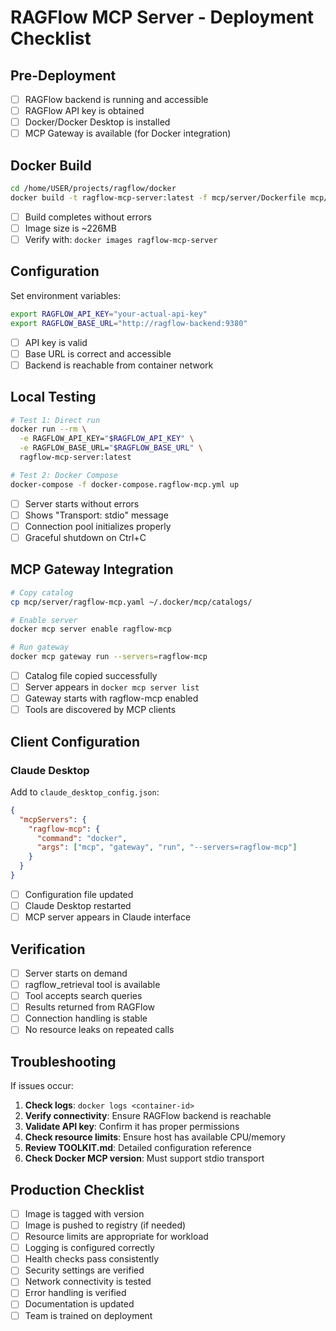 # RAGFlow MCP Server - Deployment Checklist

## Pre-Deployment

- [ ] RAGFlow backend is running and accessible
- [ ] RAGFlow API key is obtained
- [ ] Docker/Docker Desktop is installed
- [ ] MCP Gateway is available (for Docker integration)

## Docker Build

```bash
cd /home/USER/projects/ragflow/docker
docker build -t ragflow-mcp-server:latest -f mcp/server/Dockerfile mcp/server
```

- [ ] Build completes without errors
- [ ] Image size is ~226MB
- [ ] Verify with: `docker images ragflow-mcp-server`

## Configuration

Set environment variables:
```bash
export RAGFLOW_API_KEY="your-actual-api-key"
export RAGFLOW_BASE_URL="http://ragflow-backend:9380"
```

- [ ] API key is valid
- [ ] Base URL is correct and accessible
- [ ] Backend is reachable from container network

## Local Testing

```bash
# Test 1: Direct run
docker run --rm \
  -e RAGFLOW_API_KEY="$RAGFLOW_API_KEY" \
  -e RAGFLOW_BASE_URL="$RAGFLOW_BASE_URL" \
  ragflow-mcp-server:latest

# Test 2: Docker Compose
docker-compose -f docker-compose.ragflow-mcp.yml up
```

- [ ] Server starts without errors
- [ ] Shows "Transport: stdio" message
- [ ] Connection pool initializes properly
- [ ] Graceful shutdown on Ctrl+C

## MCP Gateway Integration

```bash
# Copy catalog
cp mcp/server/ragflow-mcp.yaml ~/.docker/mcp/catalogs/

# Enable server
docker mcp server enable ragflow-mcp

# Run gateway
docker mcp gateway run --servers=ragflow-mcp
```

- [ ] Catalog file copied successfully
- [ ] Server appears in `docker mcp server list`
- [ ] Gateway starts with ragflow-mcp enabled
- [ ] Tools are discovered by MCP clients

## Client Configuration

### Claude Desktop
Add to `claude_desktop_config.json`:
```json
{
  "mcpServers": {
    "ragflow-mcp": {
      "command": "docker",
      "args": ["mcp", "gateway", "run", "--servers=ragflow-mcp"]
    }
  }
}
```

- [ ] Configuration file updated
- [ ] Claude Desktop restarted
- [ ] MCP server appears in Claude interface

## Verification

- [ ] Server starts on demand
- [ ] ragflow_retrieval tool is available
- [ ] Tool accepts search queries
- [ ] Results returned from RAGFlow
- [ ] Connection handling is stable
- [ ] No resource leaks on repeated calls

## Troubleshooting

If issues occur:

1. **Check logs**: `docker logs <container-id>`
2. **Verify connectivity**: Ensure RAGFlow backend is reachable
3. **Validate API key**: Confirm it has proper permissions
4. **Check resource limits**: Ensure host has available CPU/memory
5. **Review TOOLKIT.md**: Detailed configuration reference
6. **Check Docker MCP version**: Must support stdio transport

## Production Checklist

- [ ] Image is tagged with version
- [ ] Image is pushed to registry (if needed)
- [ ] Resource limits are appropriate for workload
- [ ] Logging is configured correctly
- [ ] Health checks pass consistently
- [ ] Security settings are verified
- [ ] Network connectivity is tested
- [ ] Error handling is verified
- [ ] Documentation is updated
- [ ] Team is trained on deployment
